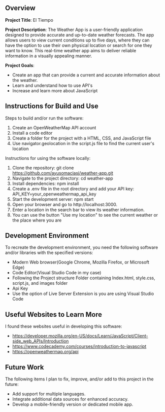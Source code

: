 ## Overview

**Project Title**: El Tiempo

**Project Description**: The Weather App is a user-friendly application designed to provide accurate and up-to-date weather forecasts. The app allows users to view current conditions up to five days, where they can have the option to use their own physical location or search for one they want to know. This real-time weather app aims to deliver reliable information in a visually appealing manner.

**Project Goals**: 
* Create an app that can provide a current and accurate information about the weather. 
* Learn and understand how to use API's
* Increase and learn more about JavaScript

## Instructions for Build and Use

Steps to build and/or run the software:

1. Create an OpenWeatherMap API account
2. Install a code editor 
3. Create a folder for the project with a HTML, CSS, and JavaScript file 
4. Use navigator.geolocation in the script.js file to find the current user's location 

Instructions for using the software locally:

1. Clone the repository: git clone https://github.com/ayusomaciasj/weather-app.git
2. Navigate to the project directory: cd weather-app
3. Install dependencies: npm install
4. Create a .env file in the root directory and add your API key: API_KEY=your_openweathermap_api_key
5. Start the development server: npm start
6. Open your browser and go to http://localhost:3000.
7. Enter a location in the search bar to view its weather information.
8. You can use the button "Use my location" to see the current weather or the place where you are


## Development Environment 

To recreate the development environment, you need the following software and/or libraries with the specified versions:

* Modern Web browser(Google Chrome, Mozilla Firefox, or Microsoft Edge)
* Code Editor(Visual Studio Code in my case)
* Following the Project structure Folder containing Index.html, style.css, script.js, and images folder
* Api Key
* Use the option of Live Server Extension is you are using Visual Studio Code

## Useful Websites to Learn More

I found these websites useful in developing this software:

* https://developer.mozilla.org/en-US/docs/Learn/JavaScript/Client-side_web_APIs/Introduction
* https://www.codecademy.com/courses/introduction-to-javascript
* https://openweathermap.org/api

## Future Work

The following items I plan to fix, improve, and/or add to this project in the future:

* Add support for multiple languages.
* Integrate additional data sources for enhanced accuracy.
* Develop a mobile-friendly version or dedicated mobile app.
